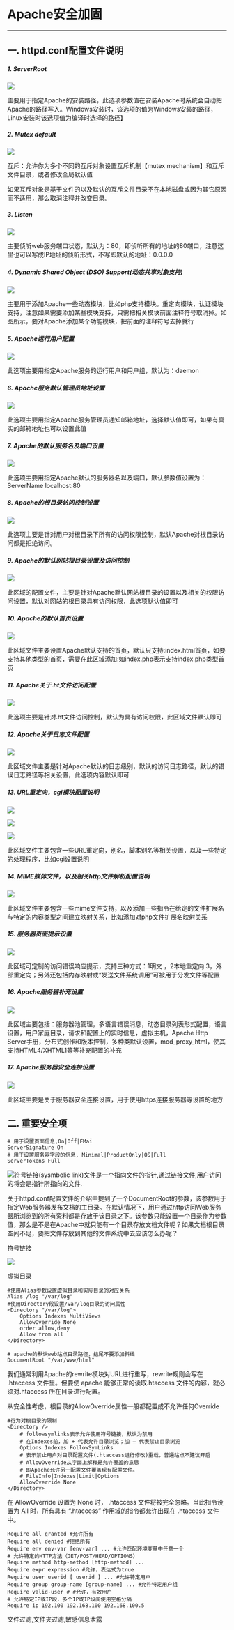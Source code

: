 # Apache安全加固

---

## 一. httpd.conf配置文件说明

##### 1. ServerRoot

![](/fileParser/image/apache-conf-1.jpg)

主要用于指定Apache的安装路径，此选项参数值在安装Apache时系统会自动把Apache的路径写入。Windows安装时，该选项的值为Windows安装的路径，Linux安装时该选项值为编译时选择的路径】

##### 2. Mutex default

![](/fileParser/image/apache-conf-2.jpg)

互斥：允许你为多个不同的互斥对象设置互斥机制【mutex mechanism】和互斥文件目录，或者修改全局默认值

如果互斥对象是基于文件的以及默认的互斥文件目录不在本地磁盘或因为其它原因而不适用，那么取消注释并改变目录。

##### 3. Listen

![](/fileParser/image/apache-conf-3.jpg)

主要侦听web服务端口状态，默认为：80，即侦听所有的地址的80端口，注意这里也可以写成IP地址的侦听形式，不写即默认的地址：0.0.0.0

##### 4. Dynamic Shared Object \(DSO\) Support\(动态共享对象支持\)

![](/fileParser/image/apache-conf-4.jpg)

主要用于添加Apache一些动态模块，比如php支持模块。重定向模块，认证模块支持，注意如果需要添加某些模块支持，只需把相关模块前面注释符号取消掉。如图所示，要对Apache添加某个功能模块，把前面的注释符号去掉就行

##### 5. Apache运行用户配置

![](/fileParser/image/apache-conf-5.jpg)

此选项主要用指定Apache服务的运行用户和用户组，默认为：daemon

##### 6. Apache服务默认管理员地址设置

![](/fileParser/image/apache-conf-6.jpg)

此选项主要用指定Apache服务管理员通知邮箱地址，选择默认值即可，如果有真实的邮箱地址也可以设置此值

##### 7. Apache的默认服务名及端口设置

![](/fileParser/image/apache-conf-7.jpg)

此选项主要用指定Apache默认的服务器名以及端口，默认参数值设置为：ServerName localhost:80

##### 8. Apache的根目录访问控制设置

![](/fileParser/image/apache-conf-8.jpg)

此选项主要是针对用户对根目录下所有的访问权限控制，默认Apache对根目录访问都是拒绝访问。

##### 9. Apache的默认网站根目录设置及访问控制

![](/fileParser/image/apache-conf-9.jpg)

此区域的配置文件，主要是针对Apache默认网站根目录的设置以及相关的权限访问设置，默认对网站的根目录具有访问权限，此选项默认值即可

##### 10. Apache的默认首页设置

![](/fileParser/image/apache-conf-10.jpg)

此区域文件主要设置Apache默认支持的首页，默认只支持:index.html首页，如要支持其他类型的首页，需要在此区域添加:如index.php表示支持index.php类型首页

##### 11. Apache关于.ht文件访问配置

![](/fileParser/image/apache-conf-11.jpg)

此选项主要是针对.ht文件访问控制，默认为具有访问权限，此区域文件默认即可

##### 12. Apache关于日志文件配置

![](/fileParser/image/apache-conf-12.jpg)

此区域文件主要是针对Apache默认的日志级别，默认的访问日志路径，默认的错误日志路径等相关设置，此选项内容默认即可

##### 13. URL重定向，cgi模块配置说明

![](/fileParser/image/apache-conf-13.jpg)

![](/fileParser/image/apache-conf-14.jpg)

![](/fileParser/image/apache-conf-15.jpg)

此区域文件主要包含一些URL重定向，别名，脚本别名等相关设置，以及一些特定的处理程序，比如cgi设置说明

##### 14. MIME媒体文件，以及相关http文件解析配置说明

![](/fileParser/image/apache-conf-16.jpg)

此区域文件主要包含一些mime文件支持，以及添加一些指令在给定的文件扩展名与特定的内容类型之间建立映射关系，比如添加对php文件扩展名映射关系

##### 15. 服务器页面提示设置

![](/fileParser/image/apache-conf-17.jpg)

此区域可定制的访问错误响应提示，支持三种方式：1明文 ，2本地重定向 3，外部重定向；另外还包括内存映射或“发送文件系统调用”可被用于分发文件等配置

##### 16. Apache服务器补充设置

![](/fileParser/image/apache-conf-18.jpg)

此区域主要包括：服务器池管理，多语言错误消息，动态目录列表形式配置，语言设置，用户家庭目录，请求和配置上的实时信息，虚拟主机，Apache Http Server手册，分布式创作和版本控制，多种类默认设置，mod\_proxy\_html，使其支持HTML4/XHTML1等等补充配置的补充

##### 17. Apache服务器安全连接设置

![](/fileParser/image/apache-conf-19.jpg)

此区域主要是关于服务器安全连接设置，用于使用https连接服务器等设置的地方

## 二. 重要安全项

```
# 用于设置页面信息,On|Off|EMai 
ServerSignature On
# 用于设置服务器字段的信息, Minimal|ProductOnly|OS|Full 
ServerTokens Full
```

![](/fileParser/image/apache-sec_1.png)符号链接\(sysmbolic link\)文件是一个指向文件的指针,通过链接文件,用户访问的将会是指针所指向的文件.

关于httpd.conf配置文件的介绍中提到了一个DocumentRoot的参数，该参数用于指定Web服务器发布文档的主目录。在默认情况下，用户通过http访问Web服务器所浏览到的所有资料都是存放于该目录之下。该参数只能设置一个目录作为参数值，那么是不是在Apache中就只能有一个目录存放文档文件呢？如果文档根目录空间不足，要把文件存放到其他的文件系统中去应该怎么办呢？

符号链接

![](/fileParser/image/apache-sec_2.png)

虚拟目录

```
#使用Alias参数设置虚拟目录和实际目录的对应关系  
Alias /log "/var/log"  
#使用Directory段设置/var/log目录的访问属性  
<Directory "/var/log"> 
    Options Indexes MultiViews  
    AllowOverride None  
    order allow,deny  
    Allow from all  
</Directory>
```

```
# apache的默认web站点目录路径，结尾不要添加斜线
DocumentRoot "/var/www/html"
```

我们通常利用Apache的rewrite模块对URL进行重写，rewrite规则会写在 .htaccess 文件里。但要使 apache 能够正常的读取.htaccess 文件的内容，就必须对.htaccess 所在目录进行配置。

从安全性考虑，根目录的AllowOverride属性一般都配置成不允许任何Override

```
#行为对根目录的限制
<Directory />
    # followsymlinks表示允许使用符号链接，默认为禁用
    # 在Indexes前，加 + 代表允许目录浏览；加 – 代表禁止目录浏览
    Options Indexes FollowSymLinks
    # 表示禁止用户对目录配置文件(.htaccess进行修改)重载，普通站点不建议开启
    # AllowOverride从字面上解释是允许覆盖的意思
    # 即Apache允许另一配置文件覆盖现有配置文件。
    # FileInfo|Indexes|Limit|Options
    AllowOverride None
</Directory>
```

在 AllowOverride 设置为 None 时， .htaccess 文件将被完全忽略。当此指令设置为 All 时，所有具有 “.htaccess” 作用域的指令都允许出现在 .htaccess 文件中。

```
Require all granted #允许所有
Require all denied #拒绝所有
Require env env-var [env-var] ... #允许匹配环境变量中任意一个
# 允许特定的HTTP方法（GET/POST/HEAD/OPTIONS）
Require method http-method [http-method] ... 
Require expr expression #允许，表达式为true
Require user userid [ userid ] ... #允许特定用户
Require group group-name [group-name] ... #允许特定用户组
Require valid-user # #允许，有效用户
# 允许特定IP或IP段，多个IP或IP段间使用空格分隔
Require ip 192.100 192.168.100 192.168.100.5
```

文件过滤,文件夹过滤,敏感信息泄露

